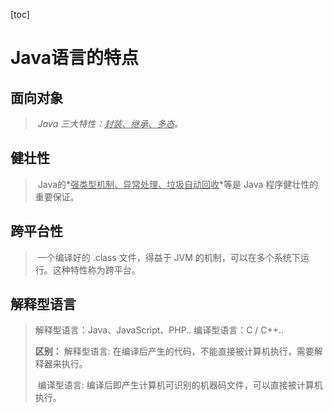 [toc]

# Java语言的特点

## 面向对象

> ​	*Java 三大特性：<u>封装、继承、多态</u>。*

## 健壮性

> ​	Java的*<u>强类型机制、异常处理、垃圾自动回收</u>*等是 Java 程序健壮性的重要保证。

## 跨平台性

> ​	一个编译好的 .class 文件，得益于 JVM 的机制，可以在多个系统下运行。这种特性称为跨平台。

## 解释型语言

> 解释型语言：Java、JavaScript、PHP..
> 编译型语言：C / C++..
>
> __区别：__
> 	解释型语言: 
> 		在编译后产生的代码，不能直接被计算机执行，需要解释器来执行。
>
> ​	编译型语言:
> ​		编译后即产生计算机可识别的机器码文件，可以直接被计算机执行。